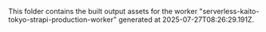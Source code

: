 This folder contains the built output assets for the worker "serverless-kaito-tokyo-strapi-production-worker" generated at 2025-07-27T08:26:29.191Z.